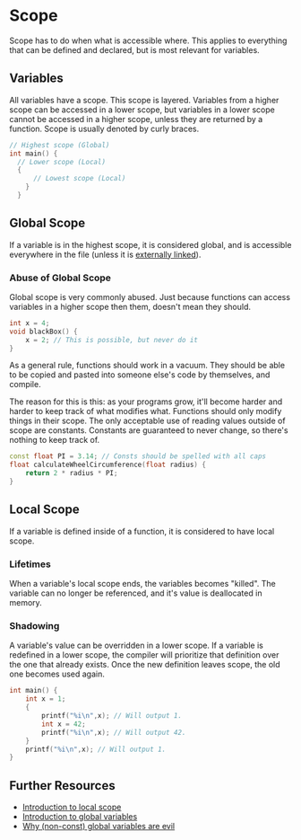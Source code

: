 # Scope

Scope has to do when what is accessible where. This applies to everything that can be defined and declared, but is most relevant for variables.

## Variables

All variables have a scope. This scope is layered. Variables from a higher scope can be accessed in a lower scope, but variables in a lower scope cannot be accessed in a higher scope, unless they are returned by a function. Scope is usually denoted by curly braces.

```cpp
// Highest scope (Global)
int main() {
  // Lower scope (Local)
  {
      // Lowest scope (Local)
    }
  }
```

## Global Scope

If a variable is in the highest scope, it is considered global, and is accessible everywhere in the file (unless it is [externally linked](https://www.learncpp.com/cpp-tutorial/external-linkage-and-variable-forward-declarations/)).

### Abuse of Global Scope

Global scope is very commonly abused. Just because functions can access variables in a higher scope then them, doesn't mean they should.

```cpp
int x = 4;
void blackBox() {
    x = 2; // This is possible, but never do it
}
```

As a general rule, functions should work in a vacuum. They should be able to be copied and pasted into someone else's code by themselves, and compile.

The reason for this is this: as your programs grow, it'll become harder and harder to keep track of what modifies what. Functions should only modify things in their scope. The only acceptable use of reading values outside of scope are constants. Constants are guaranteed to never change, so there's nothing to keep track of.

```cpp
const float PI = 3.14; // Consts should be spelled with all caps
float calculateWheelCircumference(float radius) {
    return 2 * radius * PI;
}
```

## Local Scope

If a variable is defined inside of a function, it is considered to have local scope.

### Lifetimes

When a variable's local scope ends, the variables becomes "killed". The variable can no longer be referenced, and it's value is deallocated in memory.

### Shadowing

A variable's value can be overridden in a lower scope. If a variable is redefined in a lower scope, the compiler will prioritize that definition over the one that already exists. Once the new definition leaves scope, the old one becomes used again.

```cpp
int main() {
    int x = 1;
    {
        printf("%i\n",x); // Will output 1.
        int x = 42;
        printf("%i\n",x); // Will output 42.
    }
    printf("%i\n",x); // Will output 1.
}
```

## Further Resources

-   [Introduction to local scope](https://www.learncpp.com/cpp-tutorial/introduction-to-local-scope/)
-   [Introduction to global variables](https://www.learncpp.com/cpp-tutorial/introduction-to-global-variables/)
-   [Why (non-const) global variables are evil](https://www.learncpp.com/cpp-tutorial/why-non-const-global-variables-are-evil/)
